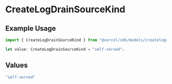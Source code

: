 # CreateLogDrainSourceKind

## Example Usage

```typescript
import { CreateLogDrainSourceKind } from "@vercel/sdk/models/createlogdrainop.js";

let value: CreateLogDrainSourceKind = "self-served";
```

## Values

```typescript
"self-served"
```